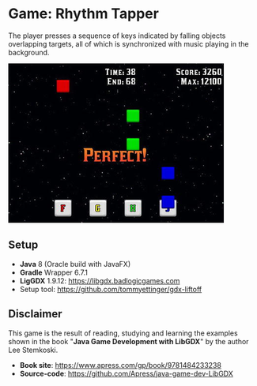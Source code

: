 # Game: Rhythm Tapper

The player presses a sequence of keys indicated by falling objects overlapping targets, all of which is synchronized with music playing in the background.

![alt text](rhythm-tapper.png "Rhythm Tapper")

## Setup

- **Java** 8 (Oracle build with JavaFX)
- **Gradle** Wrapper 6.7.1
- **LigGDX** 1.9.12: https://libgdx.badlogicgames.com
- Setup tool: https://github.com/tommyettinger/gdx-liftoff

## Disclaimer

This game is the result of reading, studying and learning the examples shown in the book "**Java Game Development with LibGDX**" by the author Lee Stemkoski.

- **Book site**: https://www.apress.com/gp/book/9781484233238
- **Source-code**: https://github.com/Apress/java-game-dev-LibGDX
